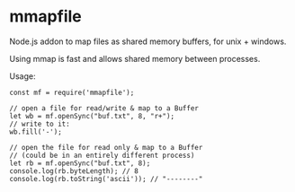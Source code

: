 # mmapfile

Node.js addon to map files as shared memory buffers, for unix + windows.

Using mmap is fast and allows shared memory between processes.

Usage:

```
const mf = require('mmapfile');

// open a file for read/write & map to a Buffer
let wb = mf.openSync("buf.txt", 8, "r+");		
// write to it:
wb.fill('-');

// open the file for read only & map to a Buffer
// (could be in an entirely different process)
let rb = mf.openSync("buf.txt", 8);
console.log(rb.byteLength); // 8
console.log(rb.toString('ascii')); // "--------" 
```